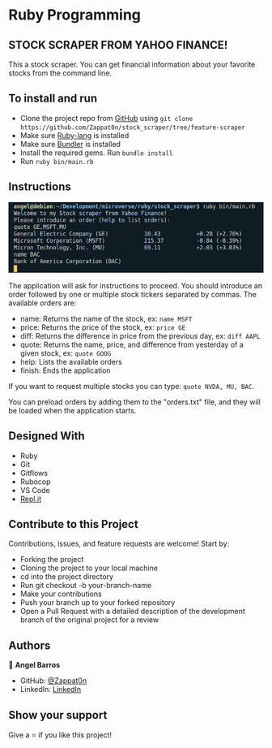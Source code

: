 # Ruby Programming

## STOCK SCRAPER FROM YAHOO FINANCE!

This a stock scraper. You can get financial information about your favorite stocks from the command line.

## To install and run

- Clone the project repo from [GitHub](https://github.com/Zappat0n/stock_scraper/tree/feature-scraper) using `git clone https://github.com/Zappat0n/stock_scraper/tree/feature-scraper`
- Make sure [Ruby-lang](https://www.ruby-lang.org/en/) is installed
- Make sure [Bundler](https://bundler.io/) is installed
- Install the required gems. Run `bundle install`
- Run `ruby bin/main.rb`

## Instructions

![screenshot](./assets/screenshot.png)

The application will ask for instructions to proceed. You should introduce an order followed by one or multiple stock tickers separated by commas.
The available orders are:
- name: Returns the name of the stock, ex: `name MSFT`
- price: Returns the price of the stock, ex: `price GE`
- diff: Returns the difference in price from the previous day, ex: `diff AAPL`
- quote: Returns the name, price, and difference from yesterday of a given stock, ex: `quote GOOG`
- help: Lists the available orders
- finish: Ends the application

If you want to request multiple stocks you can type: `quote NVDA, MU, BAC`.

You can preload orders by adding them to the "orders.txt" file, and they will be loaded when the application starts.

## Designed With
- Ruby
- Git
- Gitflows
- Rubocop
- VS Code
- [Repl.it](https://repl.it/@AngelLuisLuis1/stockscraper)

## Contribute to this Project

Contributions, issues, and feature requests are welcome! Start by:

  - Forking the project
  - Cloning the project to your local machine
  - cd into the project directory
  - Run git checkout -b your-branch-name
  - Make your contributions
  - Push your branch up to your forked repository
  - Open a Pull Request with a detailed description of the development branch of the original project for a review

## Authors

👤 **Angel Barros**

- GitHub: [@Zappat0n](https://github.com/Zappat0n)
- LinkedIn: [LinkedIn](https://www.linkedin.com/in/angel-luis-barros-pazos-8889011b5/)


## Show your support

Give a ⭐️ if you like this project!
